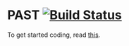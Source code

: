 PAST [![Build Status](https://travis-ci.org/pastdb/PAST.svg)](https://travis-ci.org/pastdb/PAST)
====

To get started coding, read [this](https://github.com/pastdb/PAST/wiki/Getting-Started).
